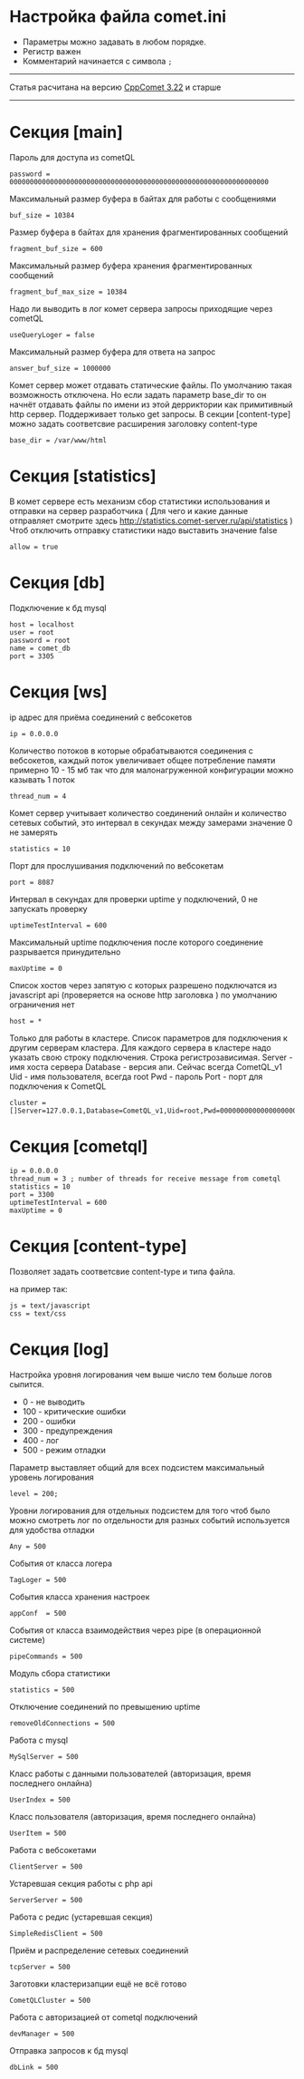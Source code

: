 
# Настройка файла comet.ini

 * Параметры можно задавать в любом порядке. 
 * Регистр важен
 * Комментарий начинается с символа `;`


___
Статья расчитана на версию [CppComet 3.22](https://github.com/CppComet/comet-server/releases/tag/3.22) и старше
___

# Секция [main]
 
Пароль для доступа из cometQL

```
password = 0000000000000000000000000000000000000000000000000000000000000000
```


Максимальный размер буфера в байтах для работы с сообщениями

```
buf_size = 10384
```


Размер буфера в байтах для хранения фрагментированных сообщений  

```
fragment_buf_size = 600
```


Максимальный размер буфера хранения фрагментированных сообщений  

```
fragment_buf_max_size = 10384
```


Надо ли выводить в лог комет сервера запросы приходящие через cometQL

```
useQueryLoger = false
```


Максимальный размер буфера для ответа на запрос

```
answer_buf_size = 1000000
```


Комет сервер может отдавать статические файлы. По умолчанию такая возможность отключена. Но если задать параметр base_dir то он начнёт отдавать файлы по имени из этой дерриктории как примитивный http сервер. Поддерживает только get запросы. В секции [content-type] можно задать соответсвие расширения заголовку content-type

```
base_dir = /var/www/html
```

# Секция [statistics]

В комет сервере есть механизм сбор статистики использования и отправки на сервер разработчика ( Для чего и какие данные отправляет смотрите здесь http://statistics.comet-server.ru/api/statistics )
Чтоб отключить отправку статистики надо выставить значение false

```
allow = true
```


# Секция [db]
Подключение к бд mysql

```
host = localhost
user = root
password = root
name = comet_db
port = 3305
```


# Секция [ws]
ip адрес для приёма соединений с вебсокетов

```
ip = 0.0.0.0
```


Количество потоков в которые обрабатываются соединения с вебсокетов, каждый поток увеличивает общее потребление памяти примерно 10 - 15 мб так что для малонагруженной конфигурации можно казывать 1 поток

```
thread_num = 4
```


Комет сервер учитывает количество соединений онлайн и количество сетевых событий, это интервал в секундах между замерами значение 0 не замерять

```
statistics = 10
```


Порт для прослушивания подключений по вебсокетам

```
port = 8087
```


Интервал в секундах для проверки uptime у подключений, 0 не запускать проверку

```
uptimeTestInterval = 600
```


Максимальный uptime подключения после которого соединение разрывается принудительно 

```
maxUptime = 0
```


Список хостов через запятую с которых разрешено подключатся из javascript api (проверяется на основе http заголовка ) по умолчанию ограничения нет

```
host = *
```


Только для работы в кластере. Список параметров для подключения к другим серверам кластера. Для каждого сервера в кластере надо указать свою строку подключения. Строка регистрозависимая. 
Server - имя хоста сервера
Database - версия апи. Сейчас всегда CometQL_v1
Uid - имя пользователя, всегда root
Pwd - пароль
Port - порт для подключения к CometQL

```
cluster = []Server=127.0.0.1,Database=CometQL_v1,Uid=root,Pwd=0000000000000000000000000000000000000000000000000000000000000000,Port=3311
```



# Секция [cometql]

```
ip = 0.0.0.0 
thread_num = 3 ; number of threads for receive message from cometql
statistics = 10
port = 3300
uptimeTestInterval = 600  
maxUptime = 0  
```

  
# Секция [content-type] #  

Позволяет задать соответсвие content-type и типа файла. 

на пример так:

```
js = text/javascript
css = text/css
```

# Секция [log]
Настройка уровня логирования чем выше число тем больше логов сыпится. 
 * 0 - не выводить
 * 100  - критические ошибки
 * 200  - ошибки
 * 300  - предупреждения
 * 400  - лог
 * 500 - режим отладки

Параметр выставляет общий для всех подсистем максимальный уровень логирования

```
level = 200; 
```

 
Уровни логирования для отдельных подсистем для того чтоб было можно смотреть лог по отдельности для разных событий используется для удобства отладки

```
Any = 500
```


События от класса логера

```
TagLoger = 500
```


События класса хранения настроек

```
appConf  = 500
```


События от класса взаимодействия через pipe (в операционной системе)

```
pipeCommands = 500
```


Модуль сбора статистики

```
statistics = 500
```


Отключение соединений по превышению uptime

```
removeOldConnections = 500
```


Работа с mysql

```
MySqlServer = 500
```


Класс работы с данными пользователей (авторизация, время последнего онлайна)

```
UserIndex = 500
```


Класс пользователя (авторизация, время последнего онлайна)

```
UserItem = 500
```


Работа с вебсокетами

```
ClientServer = 500
```


Устаревшая секция работы с php api 

```
ServerServer = 500
```


Работа с редис (устаревшая секция)

```
SimpleRedisClient = 500
```


Приём и распределение сетевых соединений

```
tcpServer = 500
```


Заготовки кластеризапции ещё не всё готово

```
CometQLCluster = 500
```


Работа с авторизацией от cometql подключений

```
devManager = 500
```


Отправка запросов к бд mysql

```
dbLink = 500
```

